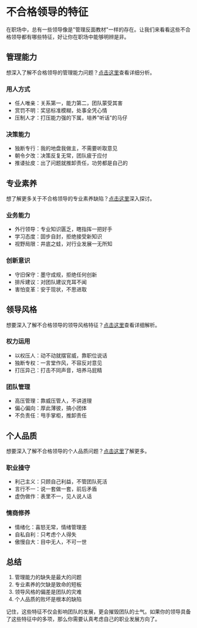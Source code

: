 # 不合格领导的特征

在职场中，总有一些领导像是"管理反面教材"一样的存在。让我们来看看这些不合格领导都有哪些特征，好让你在职场中能够明辨是非。

## 管理能力

想深入了解不合格领导的管理能力问题？[点击这里](./management-ability.md)查看详细分析。

### 用人方式
- 任人唯亲：关系第一，能力第二，团队蒙受其害
- 赏罚不明：奖惩标准模糊，处事全凭心情
- 压制人才：打压能力强的下属，培养"听话"的马仔

### 决策能力
- 独断专行：我的地盘我做主，不需要听取意见
- 朝令夕改：决策反复无常，团队疲于应付
- 推诿扯皮：出了问题就推卸责任，功劳都是自己的

## 专业素养

想了解更多关于不合格领导的专业素养缺陷？[点击这里](./professional-quality.md)深入探讨。

### 业务能力
- 外行领导：专业知识匮乏，瞎指挥一把好手
- 学习态度：固步自封，拒绝接受新知识
- 视野局限：井底之蛙，对行业发展一无所知

### 创新意识
- 守旧保守：墨守成规，拒绝任何创新
- 排斥建议：对团队建议充耳不闻
- 害怕变革：安于现状，不思进取

## 领导风格

想要深入了解不合格领导的领导风格特征？[点击这里](./leadership-style.md)查看详细解析。

### 权力运用
- 以权压人：动不动就摆官威，靠职位说话
- 独断专权：一言堂作风，不容反对意见
- 打压异己：打击不同声音，培养马屁精

### 团队管理
- 高压管理：靠威压管人，不讲道理
- 偏心偏向：厚此薄彼，搞小团体
- 不负责任：甩手掌柜，推卸责任

## 个人品质

想要深入了解不合格领导的个人品质问题？[点击这里](./personal-quality.md)了解更多。

### 职业操守
- 利己主义：只顾自己利益，不管团队死活
- 言行不一：说一套做一套，前后矛盾
- 虚伪做作：表里不一，见人说人话

### 情商修养
- 情绪化：喜怒无常，情绪管理差
- 自私自利：只考虑个人得失
- 傲慢自大：目中无人，不可一世

## 总结

1. 管理能力的缺失是最大的问题
2. 专业素养的欠缺是致命的短板
3. 领导风格的偏差是团队的灾难
4. 个人品质的败坏是根本的缺陷

记住，这些特征不仅会影响团队的发展，更会摧毁团队的士气。如果你的领导具备了这些特征中的多项，那么你需要认真考虑自己的职业发展方向了。